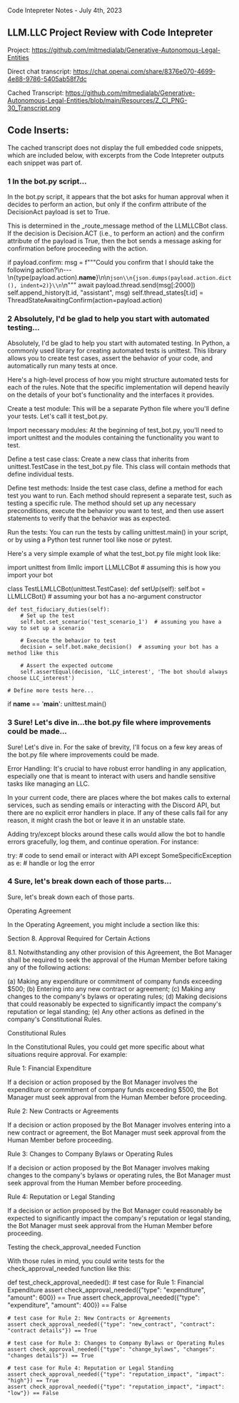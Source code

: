Code Intepreter Notes - July 4th, 2023


## LLM.LLC Project Review with Code Intepreter

Project: https://github.com/mitmedialab/Generative-Autonomous-Legal-Entities

Direct chat transcript: https://chat.openai.com/share/8376e070-4699-4e88-9786-5405ab58f7dc 

Cached Transcript: https://github.com/mitmedialab/Generative-Autonomous-Legal-Entities/blob/main/Resources/Z_CI_PNG-30_Transcript.png 


## Code Inserts:

The cached transcript does not display the full embedded code snippets, which are included below, with excerpts from the Code Intepreter outputs each snippet was part of.

### 1 In the bot.py script...

In the bot.py script, it appears that the bot asks for human approval when it decides to perform an action, but only if the confirm attribute of the DecisionAct payload is set to True.

This is determined in the _route_message method of the LLMLLCBot class. If the decision is Decision.ACT (i.e., to perform an action) and the confirm attribute of the payload is True, then the bot sends a message asking for confirmation before proceeding with the action.



if payload.confirm:
    msg = f"""Could you confirm that I should take the following action?\\n---\\n{type(payload.action).__name__}\\n\\n```json\\n{json.dumps(payload.action.dict(), indent=2)}\\n```\\n"""
    await payload.thread.send(msg[:2000])
    self.append_history(t.id, "assistant", msg)
    self.thread_states[t.id] = ThreadStateAwaitingConfirm(action=payload.action)


### 2 Absolutely, I'd be glad to help you start with automated testing...

Absolutely, I'd be glad to help you start with automated testing. In Python, a commonly used library for creating automated tests is unittest. This library allows you to create test cases, assert the behavior of your code, and automatically run many tests at once.

Here's a high-level process of how you might structure automated tests for each of the rules. Note that the specific implementation will depend heavily on the details of your bot's functionality and the interfaces it provides.

Create a test module: This will be a separate Python file where you'll define your tests. Let's call it test_bot.py.

Import necessary modules: At the beginning of test_bot.py, you'll need to import unittest and the modules containing the functionality you want to test.

Define a test case class: Create a new class that inherits from unittest.TestCase in the test_bot.py file. This class will contain methods that define individual tests.

Define test methods: Inside the test case class, define a method for each test you want to run. Each method should represent a separate test, such as testing a specific rule. The method should set up any necessary preconditions, execute the behavior you want to test, and then use assert statements to verify that the behavior was as expected.

Run the tests: You can run the tests by calling unittest.main() in your script, or by using a Python test runner tool like nose or pytest.

Here's a very simple example of what the test_bot.py file might look like:

import unittest
from llmllc import LLMLLCBot  # assuming this is how you import your bot

class TestLLMLLCBot(unittest.TestCase):
    def setUp(self):
        self.bot = LLMLLCBot()  # assuming your bot has a no-argument constructor

    def test_fiduciary_duties(self):
        # Set up the test
        self.bot.set_scenario('test_scenario_1')  # assuming you have a way to set up a scenario

        # Execute the behavior to test
        decision = self.bot.make_decision()  # assuming your bot has a method like this

        # Assert the expected outcome
        self.assertEqual(decision, 'LLC_interest', 'The bot should always choose LLC_interest')

    # Define more tests here...

if __name__ == '__main__':
    unittest.main()


### 3 Sure! Let's dive in...the bot.py file where improvements could be made...

Sure! Let's dive in. For the sake of brevity, I'll focus on a few key areas of the bot.py file where improvements could be made.

Error Handling: It's crucial to have robust error handling in any application, especially one that is meant to interact with users and handle sensitive tasks like managing an LLC.

In your current code, there are places where the bot makes calls to external services, such as sending emails or interacting with the Discord API, but there are no explicit error handlers in place. If any of these calls fail for any reason, it might crash the bot or leave it in an unstable state.

Adding try/except blocks around these calls would allow the bot to handle errors gracefully, log them, and continue operation. For instance:

try:
    # code to send email or interact with API
except SomeSpecificException as e:
    # handle or log the error


### 4 Sure, let's break down each of those parts...

Sure, let's break down each of those parts.

Operating Agreement

In the Operating Agreement, you might include a section like this:

Section 8. Approval Required for Certain Actions

8.1. Notwithstanding any other provision of this Agreement, the Bot Manager shall be required to seek the approval of the Human Member before taking any of the following actions:

(a) Making any expenditure or commitment of company funds exceeding $500;
(b) Entering into any new contract or agreement;
(c) Making any changes to the company's bylaws or operating rules;
(d) Making decisions that could reasonably be expected to significantly impact the company's reputation or legal standing;
(e) Any other actions as defined in the company's Constitutional Rules.

Constitutional Rules

In the Constitutional Rules, you could get more specific about what situations require approval. For example:

Rule 1: Financial Expenditure

If a decision or action proposed by the Bot Manager involves the expenditure or commitment of company funds exceeding $500, the Bot Manager must seek approval from the Human Member before proceeding.

Rule 2: New Contracts or Agreements

If a decision or action proposed by the Bot Manager involves entering into a new contract or agreement, the Bot Manager must seek approval from the Human Member before proceeding.

Rule 3: Changes to Company Bylaws or Operating Rules

If a decision or action proposed by the Bot Manager involves making changes to the company's bylaws or operating rules, the Bot Manager must seek approval from the Human Member before proceeding.

Rule 4: Reputation or Legal Standing

If a decision or action proposed by the Bot Manager could reasonably be expected to significantly impact the company's reputation or legal standing, the Bot Manager must seek approval from the Human Member before proceeding.


Testing the check_approval_needed Function

With those rules in mind, you could write tests for the check_approval_needed function like this:

def test_check_approval_needed():
    # test case for Rule 1: Financial Expenditure
    assert check_approval_needed({"type": "expenditure", "amount": 600}) == True
    assert check_approval_needed({"type": "expenditure", "amount": 400}) == False

    # test case for Rule 2: New Contracts or Agreements
    assert check_approval_needed({"type": "new_contract", "contract": "contract details"}) == True

    # test case for Rule 3: Changes to Company Bylaws or Operating Rules
    assert check_approval_needed({"type": "change_bylaws", "changes": "changes details"}) == True

    # test case for Rule 4: Reputation or Legal Standing
    assert check_approval_needed({"type": "reputation_impact", "impact": "high"}) == True
    assert check_approval_needed({"type": "reputation_impact", "impact": "low"}) == False


